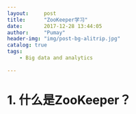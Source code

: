 ```yaml
---
layout:     post
title:      "ZooKeeper学习"
date:       2017-12-28 13:44:05
author:     "Pumay"
header-img: "img/post-bg-alitrip.jpg"
catalog: true
tags:
    - Big data and analytics
    
---
```



# 1. 什么是ZooKeeper？



